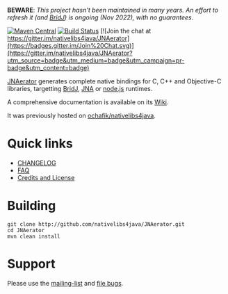 __BEWARE__: _This project hasn't been maintained in many years. An effort to refresh it (and [BridJ](https://github.com/nativelibs4java/BridJ)) is ongoing (Nov 2022), with no guarantees_.

[![Maven Central](http://maven-badges.herokuapp.com/maven-central/com.nativelibs4java/jnaerator/badge.svg)](http://search.maven.org/#search%7Cgav%7C1%7Cg%3A%22com.nativelibs4java%22%20AND%20a%3A%22jnaerator%22) [![Build Status](https://travis-ci.org/nativelibs4java/JNAerator.svg)](https://travis-ci.org/nativelibs4java/JNAerator) [![Join the chat at https://gitter.im/nativelibs4java/JNAerator](https://badges.gitter.im/Join%20Chat.svg)](https://gitter.im/nativelibs4java/JNAerator?utm_source=badge&utm_medium=badge&utm_campaign=pr-badge&utm_content=badge)

[JNAerator](http://jnaerator.googlecode.com) generates complete native bindings for C, C++ and Objective-C libraries, targetting [BridJ](http://github.com/ochafik/BridJ), [JNA](https://github.com/twall/jna) or [node.js](http://nodejs.org) runtimes.

A comprehensive documentation is available on its [Wiki](https://code.google.com/p/jnaerator/wiki/Documentation?tm=6).

It was previously hosted on [ochafik/nativelibs4java](http://github.com/ochafik/nativelibs4java).

# Quick links

* [CHANGELOG](./CHANGELOG.md)
* [FAQ](http://code.google.com/p/jnaerator/wiki/JNAeratorFAQ)
* [Credits and License](http://code.google.com/p/jnaerator/wiki/CreditsAndLicense)

# Building
  ```
  git clone http://github.com/nativelibs4java/JNAerator.git
  cd JNAerator
  mvn clean install
  ```

# Support

Please use the [mailing-list](https://groups.google.com/forum/#!forum/nativelibs4java) and [file bugs](https://github.com/ochafik/nativelibs4java/issues/new).

